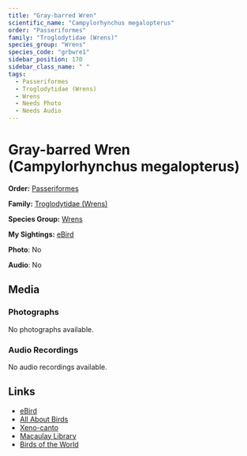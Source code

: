 ```yaml
---
title: "Gray-barred Wren"
scientific_name: "Campylorhynchus megalopterus"
order: "Passeriformes"
family: "Troglodytidae (Wrens)"
species_group: "Wrens"
species_code: "grbwre1"
sidebar_position: 170
sidebar_class_name: " "
tags: 
  - Passeriformes
  - Troglodytidae (Wrens)
  - Wrens
  - Needs Photo
  - Needs Audio
---
```


# Gray-barred Wren (Campylorhynchus megalopterus)

**Order:** [Passeriformes](/tags/passeriformes)

**Family:** [Troglodytidae (Wrens)](/tags/troglodytidae-wrens)

**Species Group:** [Wrens](/tags/wrens)

**My Sightings:** [eBird](https://ebird.org/lifelist?r=world&time=life&spp=grbwre1)

**Photo**: No 

**Audio**: No

## Media
### Photographs
No photographs available.

### Audio Recordings
No audio recordings available.

## Links
* [eBird](https://ebird.org/species/grbwre1) 
* [All About Birds](https://www.allaboutbirds.org/guide/grbwre1) 
* [Xeno-canto](https://www.xeno-canto.org/species/campylorhynchus-megalopterus) 
* [Macaulay Library](https://search.macaulaylibrary.org/catalog?taxonCode=grbwre1&sort=rating_rank_desc)
* [Birds of the World](https://birdsoftheworld.org/bow/species/grbwre1)

